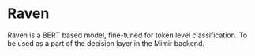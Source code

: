 # Raven
Raven is a BERT based model, fine-tuned for token level classification.
To be used as a part of the decision layer in the Mimir backend.
